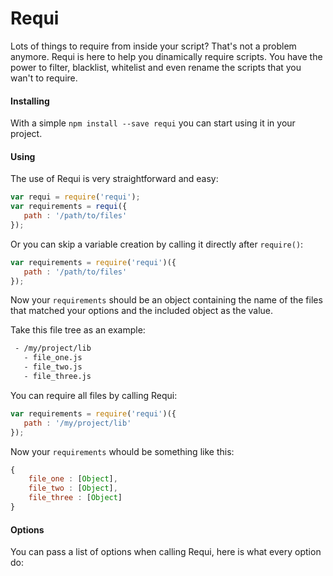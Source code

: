 # Requi

Lots of things to require from inside your script? That's not a problem anymore.
Requi is here to help you dinamically require scripts. You have the power to
filter, blacklist, whitelist and even rename the scripts that you wan't to
require.

#### Installing

With a simple `npm install --save requi` you can start using it in your
project.

#### Using

The use of Requi is very straightforward and easy:

```js
var requi = require('requi');
var requirements = requi({
   path : '/path/to/files'
});
```
Or you can skip a variable creation by calling it directly after `require()`:

```js
var requirements = require('requi')({
   path : '/path/to/files'
});
```
Now your `requirements` should be an object containing the name of the files
that matched your options and the included object as the value.

Take this file tree as an example:

```txt
 - /my/project/lib
   - file_one.js
   - file_two.js
   - file_three.js
```

You can require all files by calling Requi:

```js
var requirements = require('requi')({
   path : '/my/project/lib'
});
```

Now your `requirements` whould be something like this:

```js
{
    file_one : [Object],
    file_two : [Object],
    file_three : [Object]
}
```

#### Options

You can pass a list of options when calling Requi, here is what every option do:
